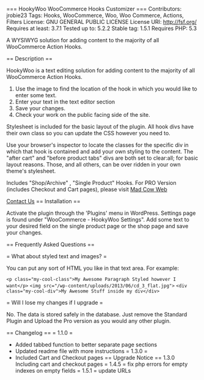 === HookyWoo WooCommerce Hooks Customizer ===
Contributors: jrobie23
Tags: Hooks, WooCommerce, Woo, Woo Commerce, Actions, Filters
License: GNU GENERAL PUBLIC LICENSE
License URI: http://fsf.org/
Requires at least: 3.7.1
Tested up to: 5.2.2
Stable tag: 1.5.1
Requires PHP: 5.3

A WYSIWYG solution for adding content to the majority of all WooCommerce Action Hooks.
 
== Description ==

HookyWoo is a text editing solution for adding content to the majority of all WooCommerce Action Hooks.

1. Use the image to find the location of the hook in which you would like to enter some text.
2. Enter your text in the text editor section
3. Save your changes.
4. Check your work on the public facing side of the site.

Stylesheet is included for the basic layout of the plugin. 
All hook divs have their own class so you can update the CSS however you need to.

Use your browser's inspector to locate the classes for the specific div in which that hook is contained and add your own styling to the content.
The "after cart" and "before product tabs" divs are both set to clear:all; for basic layout reasons. Those, and all others, can be over ridden in your own theme's stylesheet.

Includes "Shop/Archive" , "Single Product" Hooks.
For PRO Version (includes Checkout and Cart pages), please visit <a href="https://madcowweb.com/hookywoo-product/">Mad Cow Web</a>

<a href="https://madcowweb.com/contact-us/">Contact Us</a>
== Installation ==
 
Activate the plugin through the 'Plugins' menu in WordPress.
Settings page is found under "WooCommerce - HookyWoo Settings".
Add some text to your desired field on the single product page or the shop page and save your changes.

== Frequently Asked Questions ==
 
= What about styled text and images? =
 
You can put any sort of HTML you like in that text area.
For example:

`<p class="my-cool-class">My Awesome Paragraph Styled however I want</p>`
`<img src="/wp-content/uploads/2013/06/cd_3_flat.jpg">`
`<div class="my-cool-div">My Awesome Stuff inside my div</div>`

= Will I lose my changes if I upgrade =
 
No. The data is stored safely in the database. Just remove the Standard Plugin and Upload the Pro version as you would any other plugin.

== Changelog ==
= 1.1.0 =
* Added tabbed function to better separate page sections
* Updated readme file with more instructions
= 1.3.0 =
* Included Cart and Checkout pages
== Upgrade Notice ==
1.3.0
Including cart and checkout pages
= 1.4.5 =
fix php errors for empty indexes on empty fields
= 1.5.1 =
update URLs
